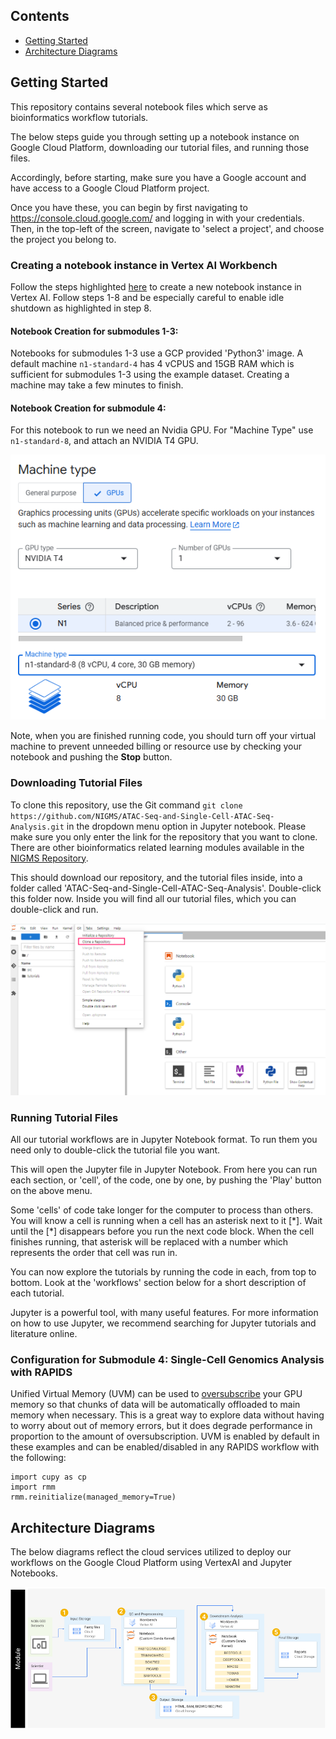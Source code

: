 ## Contents


+ [Getting Started](#getting-started)
+ [Architecture Diagrams](#architecture-diagrams)

## Getting Started

This repository contains several notebook files which serve as bioinformatics workflow tutorials.

The below steps guide you through setting up a notebook instance on Google Cloud Platform, downloading our tutorial files, and running those files. 

Accordingly, before starting, make sure you have a Google account and have access to a Google Cloud Platform project.

Once you have these, you can begin by first navigating to https://console.cloud.google.com/ and logging in with your credentials. Then, in the top-left of the screen, navigate to 'select a project', and choose the project you belong to.

### Creating a notebook instance in Vertex AI Workbench

Follow the steps highlighted [here](https://github.com/NIGMS/NIGMS-Sandbox/blob/main/docs/HowToCreateVertexAINotebooks.md) to create a new notebook instance in Vertex AI. Follow steps 1-8 and be especially careful to enable idle shutdown as highlighted in step 8.

#### **Notebook Creation for submodules 1-3:**

Notebooks for submodules 1-3 use a GCP provided 'Python3' image. A default machine `n1-standard-4` has 4 vCPUS and 15GB RAM which is sufficient for submodules 1-3 using the example dataset. Creating a machine may take a few minutes to finish.

#### **Notebook Creation for submodule 4:**
  
For this notebook to run we need an Nvidia GPU. For "Machine Type" use `n1-standard-8`, and attach an NVIDIA T4 GPU.
  
![ATAC-Seq workflow](../images/gpu-gcp.png)

Note, when you are finished running code, you should turn off your virtual machine to prevent unneeded billing or resource use by checking your notebook and pushing the **Stop** button. 

### Downloading Tutorial Files

To clone this repository, use the Git command `git clone https://github.com/NIGMS/ATAC-Seq-and-Single-Cell-ATAC-Seq-Analysis.git` in the dropdown menu option in Jupyter notebook. Please make sure you only enter the link for the repository that you want to clone. There are other bioinformatics related learning modules available in the [NIGMS Repository](https://github.com/NIGMS).

This should download our repository, and the tutorial files inside, into a folder called 'ATAC-Seq-and-Single-Cell-ATAC-Seq-Analysis'. Double-click this folder now. Inside you will find all our tutorial files, which you can double-click and run.

![ATAC-Seq workflow](../images/gitclone.png)

### Running Tutorial Files

All our tutorial workflows are in Jupyter Notebook format. To run them you need only to double-click the tutorial file you want.

This will open the Jupyter file in Jupyter Notebook. From here you can run each section, or 'cell', of the code, one by one, by pushing the 'Play' button on the above menu. 

Some 'cells' of code take longer for the computer to process than others. You will know a cell is running when a cell has an asterisk next to it \[\*\]. Wait until the \[\*\] disappears before you run the next code block. When the cell finishes running, that asterisk will be replaced with a number which represents the order that cell was run in.

You can now explore the tutorials by running the code in each, from top to bottom. Look at the 'workflows' section below for a short description of each tutorial.

Jupyter is a powerful tool, with many useful features. For more information on how to use Jupyter, we recommend searching for Jupyter tutorials and literature online.

### Configuration for Submodule 4: Single-Cell Genomics Analysis with RAPIDS

Unified Virtual Memory (UVM) can be used to [oversubscribe](https://developer.nvidia.com/blog/beyond-gpu-memory-limits-unified-memory-pascal/) your GPU memory so that chunks of data will be automatically offloaded to main memory when necessary. This is a great way to explore data without having to worry about out of memory errors, but it does degrade performance in proportion to the amount of oversubscription. UVM is enabled by default in these examples and can be enabled/disabled in any RAPIDS workflow with the following:

```
import cupy as cp
import rmm
rmm.reinitialize(managed_memory=True)
```

## Architecture Diagrams

The below diagrams reflect the cloud services utilized to deploy our workflows on the Google Cloud Platform using VertexAI and Jupyter Notebooks. 

![ATAC-Seq workflow](../images/GCP-Architecture.png)